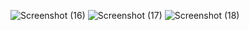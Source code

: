 ![Screenshot (16)](https://github.com/user-attachments/assets/e8147575-1ec6-4347-ab72-87fee834a870)
![Screenshot (17)](https://github.com/user-attachments/assets/a985bde2-6bb8-41bf-82ed-59d2ee06455c)
![Screenshot (18)](https://github.com/user-attachments/assets/096a1f24-07d5-4162-b5f0-5a86c6745bb8)
